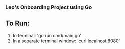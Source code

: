 ### Leo's Onboarding Project using Go

## To Run:
1. In terminal: 'go run cmd/main.go'
2. In a separate terminal window: 'curl localhost:8080' 